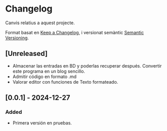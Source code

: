 # Changelog
Canvis relatius a aquest projecte.

Format basat en [Keep a Changelog](https://keepachangelog.com/es-ES/1.0.0/),
i versionat semàntic [Semantic Versioning](https://semver.org/spec/v2.0.0.html).

## [Unreleased]
- Almacenar las entradas en BD y poderlas recuperar después. Convertir este programa en un blog sencillo.
- Admitir código en formato .md
- Valorar editor con funciones de Texto formateado.



## [0.0.1] - 2024-12-27
### Added
- Primera versión en pruebas. 



<!--
### Added
- para nuevas funcionalidades.

### Changed
- para los cambios en las funcionalidades existentes.

### Deprecated
- para indicar que una característica o funcionalidad está obsoleta y que se eliminará en las próximas versiones.

### Removed
- para las características en desuso que se eliminaron en esta versión.

### Fixed
- para corrección de errores.

### Security
- en caso de vulnerabilidades.
-->